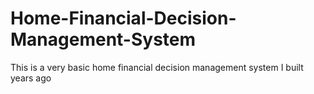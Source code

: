 # Home-Financial-Decision-Management-System
This is a very basic home financial decision management system I built years ago
